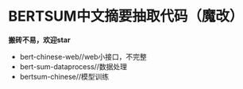 # BERTSUM中文摘要抽取代码（魔改）

**搬砖不易，欢迎star**
- bert-chinese-web//web小接口，不完整
- bert-sum-dataprocess//数据处理
- bertsum-chinese//模型训练
